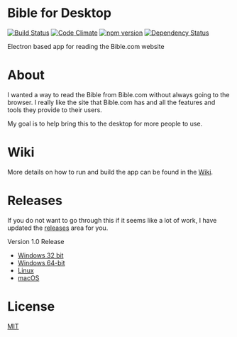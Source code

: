 # Bible for Desktop
[![Build Status](https://travis-ci.org/jiahaog/nativefier.svg?branch=development)](https://travis-ci.org/jiahaog/nativefier)
[![Code Climate](https://codeclimate.com/github/jiahaog/nativefier/badges/gpa.svg)](https://codeclimate.com/github/jiahaog/nativefier)
[![npm version](https://badge.fury.io/js/nativefier.svg)](https://www.npmjs.com/package/nativefier)
[![Dependency Status](https://david-dm.org/jiahaog/nativefier.svg)](https://david-dm.org/jiahaog/nativefier)

Electron based app for reading the Bible.com website

# About
I wanted a way to read the Bible from Bible.com without always going to the browser. I really like the site that Bible.com has and all the features and tools they provide to their users. 

My goal is to help bring this to the desktop for more people to use. 

# Wiki
More details on how to run and build the app can be found in the [Wiki](https://github.com/cjerrington/Bible-for-Desktop/wiki).

# Releases
If you do not want to go through this if it seems like a lot of work, I have updated the [releases](https://github.com/cjerrington/Bible-for-Desktop/releases) area for you. 

Version 1.0 Release
- [Windows 32 bit](https://github.com/cjerrington/Bible-for-Desktop/releases/download/1.0/Bible.for.Desktop-win32-ia32.zip)
- [Windows 64-bit](https://github.com/cjerrington/Bible-for-Desktop/releases/download/1.0/Bible.for.Desktop-win32-x64.zip)
- [Linux](https://github.com/cjerrington/Bible-for-Desktop/releases/download/1.0/Bible.for.Desktop-linux-x64.zip)
- [macOS](https://github.com/cjerrington/Bible-for-Desktop/releases/download/1.0/Bible.for.Desktop-darwin-x64.zip)

# License 
[MIT](https://github.com/cjerrington/Bible-for-Desktop/blob/master/LICENSE.md)
